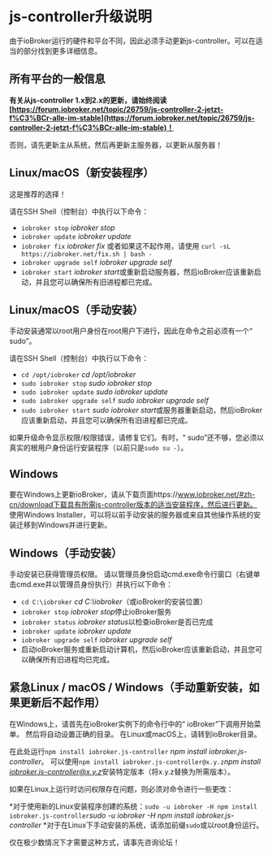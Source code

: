 # js-controller升级说明

由于ioBroker运行的硬件和平台不同，因此必须手动更新js-controller。可以在适当的部分找到更多详细信息。

## 所有平台的一般信息

**有关从js-controller 1.x到2.x的更新，请始终阅读[https://forum.iobroker.net/topic/26759/js-controller-2-jetzt-f%C3%BCr-alle-im-stable](https://forum.iobroker.net/topic/26759/js-controller-2-jetzt-f%C3%BCr-alle-im-stable)！**

否则，请先更新主从系统，然后再更新主服务器，以更新从服务器！

## Linux/macOS（新安装程序）
这是推荐的选择！

请在SSH Shell（控制台）中执行以下命令：
* `iobroker stop` *iobroker stop*
* `iobroker update` *iobroker update*
* `iobroker fix` *iobroker fix* 或者如果这不起作用，请使用 `curl -sL https://iobroker.net/fix.sh | bash -`
* `iobroker upgrade self` *iobroker upgrade self*
* `iobroker start` *iobroker start*或重新启动服务器，然后ioBroker应该重新启动，并且您可以确保所有旧进程都已完成。
<!-- copy
iobroker stop
iobroker update
iobroker fix
iobroker upgrade self
iobroker start
-->

## Linux/macOS（手动安装）

手动安装通常以root用户身份在root用户下进行，因此在命令之前必须有一个“ sudo”。

请在SSH Shell（控制台）中执行以下命令：
* `cd /opt/iobroker` *cd /opt/iobroker*
* `sudo iobroker stop` *sudo iobroker stop*
* `sudo iobroker update` *sudo iobroker update*
* `sudo iobroker upgrade self` *sudo iobroker upgrade self*
* `sudo iobroker start` *sudo iobroker start*或服务器重新启动，然后ioBroker应该重新启动，并且您可以确保所有旧进程都已完成。
<!-- copy
cd /opt/iobroker
sudo iobroker stop
sudo iobroker upgrade
sudo iobroker upgrade self
sudo iobroker start
-->

如果升级命令显示权限/权限错误，请修复它们。有时，“ sudo”还不够，您必须以真实的根用户身份运行安装程序（以前只是`sudo su -`）。

## Windows

要在Windows上更新ioBroker，请从下载页面https://www.iobroker.net/#zh-cn/download下载具有所需js-controller版本的适当安装程序，然后进行更新。 使用Windows Installer，可以将以前手动安装的服务器或来自其他操作系统的安装迁移到Windows并进行更新。

## Windows（手动安装）

手动安装已获得管理员权限。 请以管理员身份启动cmd.exe命令行窗口（右键单击cmd.exe并以管理员身份执行）并执行以下命令：

* `cd C:\iobroker` *cd C:\iobroker*（或ioBroker的安装位置）
* `iobroker stop` *iobroker stop*停止ioBroker服务
* `iobroker status` *iobroker status*以检查ioBroker是否已完成
* `iobroker update` *iobroker update*
* `iobroker upgrade self` *iobroker upgrade self*
* 启动ioBroker服务或重新启动计算机，然后ioBroker应该重新启动，并且您可以确保所有旧进程均已完成。
<!-- copy
cd C:\iobroker
iobroker stop
iobroker status
iobroker update
iobroker upgrade self
-->

## 紧急Linux / macOS / Windows（手动重新安装，如果更新后不起作用）
在Windows上，请首先在ioBroker实例下的命令行中的“ ioBroker”下调用开始菜单。 然后将自动设置正确的目录。 在Linux或macOS上，请转到ioBroker目录。

在此处运行`npm install iobroker.js-controller` *npm install iobroker.js-controller*。 可以使用`npm install iobroker.js-controller@x.y.z`*npm install iobroker.js-controller@x.y.z*安装特定版本（将x.y.z替换为所需版本）。

如果在Linux上运行时访问权限存在问题，则必须对命令进行一些更改：

*对于使用新的Linux安装程序创建的系统：`sudo -u iobroker -H npm install iobroker.js-controller`*sudo -u iobroker -H npm install iobroker.js-controller*
*对于在Linux下手动安装的系统，请添加前缀`sudo`或以root身份运行。

仅在极少数情况下才需要这种方式，请事先咨询论坛！
